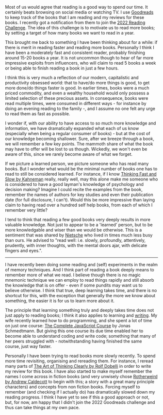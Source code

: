Most of us would agree that reading is a good way to spend our time. It certainly beats browsing on social media or watching TV. I use [Goodreads](https://www.goodreads.com/user/show/65924679-max-rohde) to keep track of the books that I am reading and my reviews for these books. I recently got a notification from them to join the [2022 Reading Challenge](https://www.goodreads.com/challenges/show/11636-2022-reading-challenge). The idea of this challenge is to motivate us to read more books; by setting a target of how many books we want to read in a year.

This brought me back to something I have been thinking about for a while: if there is merit in reading faster and reading more books. Personally I think I have been a moderately fast and consistent reader, probably finishing around 15-20 books a year. It is not uncommon though to hear of far more impressive exploits from influencers, who will claim to read 5 books a week or being able to finish reading a book in just a few hours.

I think this is very much a reflection of our modern, capitalistic and productivity obsessed world: that to have/do more things is good, to get more done/do things faster is good. In earlier times, books were a much priced commodity, and even a wealthy household would only possess a limited selection of these precious assets. In consequence, books were read multiple times, were consumed in different ways - for instance by doing an evening reading to the family -, and I assume no one felt any urge to read them as fast as possible.

I wonder if, with our ability to have access to so much more knowledge and information, we have dramatically expanded what each of us know (especially when being a regular consumer of books) - but at the cost of our knowledge becoming shallower. Sure, after we breeze through a book, we will remember a few key points. The mammoth share of what the book may have to offer will be lost to us though. Wickedly, we won't even be aware of this, since we rarely become aware of what we forget.

If we picture a learned person, we picture someone who has read many books. But I wonder what would be the minimal number of books one has to read to still be considered learned. For instance, if I know [Thinking Fast and Slow by Kahneman](https://www.goodreads.com/book/show/11468377-thinking-fast-and-slow) really, really well, may this alone make me someone who is considered to have a good layman's knowledge of psychology and decision making? Imagine I could recite the examples from the book, remember the names of authors for key studies and even their publication date (for full disclosure, I can't). Would this be more impressive than laying claim to having read over a hundred self help books, from each of which I remember very little?

I tend to think that reading a few good books very deeply results in more valuable knowledge. Not just to appear to be a 'learned' person, but to be more knowledgable and wiser than we would be otherwise. This is a sentiment that was shared by [Nietsche](https://arstechnica.com/staff/2022/05/just-say-no-to-content-nietzsches-surprising-information-diet/) who lived in times much less busy than ours. He advised to "read well: i.e. slowly, profoundly, attentively, prudently, with inner thoughts, with the mental doors ajar, with delicate fingers and eyes.".

---

I have recently been doing some reading and (self) experiments in the realm of memory techniques. And I think part of reading a book deeply means to remember more of what we read. I believe though there is no magic mnemonic technique we can employ to read things rapidly and still absorb the knowledge that is on offer - even if some pundits may want us to believe otherwise. I think that true, deep learning takes time, and there is no shortcut for this, with the exception that generally the more we know about something, the easier it is for us to learn more about it.

The principle that learning something truly and deeply takes time does not just apply to reading books; I think it also applies to learning and [writing](https://www.calnewport.com/blog/2022/03/09/john-mcphees-slow-productivity/). My wife recently learned how to do programming, and she spent a lot of time on just one course: [The Complete JavaScript Course](https://www.udemy.com/course/the-complete-javascript-course/) by Jonas Schmedtmann. But giving this one course its due time enabled her to become able to understand coding and write code; something that many of her peers struggled with - notwithstanding having finished the same course, just way faster.

Personally I have been trying to read books more slowly recently. To spend more time revisiting, organising and rereading them. For instance, I reread many parts of [The Art of Thinking Clearly by Rolf Dobelli](https://mxro.medium.com/the-art-of-thinking-clearly-book-review-88d888cff623) in order to write my review for this book. I have also started to make myself remember the names I come across in fiction books (and very unwisely chose [Rotherweird by Andrew Caldecott](https://www.goodreads.com/review/show/4712164879) to begin with this; a story with a great many principle characters) and concepts from non fiction books. Forcing myself to remember (and checking if I actually do) has dramatically slowed down my reading progress. I think I have yet to see if this a good approach or not, but, for now, am happy that I didn't join the 2022 Goodreads challenge and thus can take things at my own pace.
